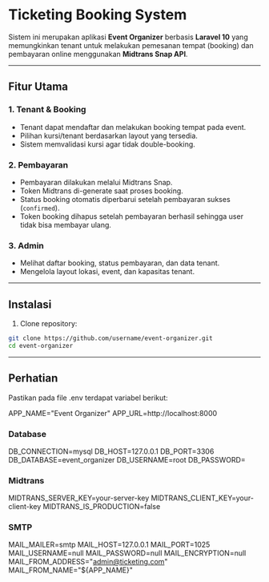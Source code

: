 # Ticketing Booking System

Sistem ini merupakan aplikasi **Event Organizer** berbasis **Laravel 10** yang memungkinkan tenant untuk melakukan pemesanan tempat (booking) dan pembayaran online menggunakan **Midtrans Snap API**.

---

## Fitur Utama

### 1. Tenant & Booking
- Tenant dapat mendaftar dan melakukan booking tempat pada event.
- Pilihan kursi/tenant berdasarkan layout yang tersedia.
- Sistem memvalidasi kursi agar tidak double-booking.

### 2. Pembayaran
- Pembayaran dilakukan melalui Midtrans Snap.
- Token Midtrans di-generate saat proses booking.
- Status booking otomatis diperbarui setelah pembayaran sukses (`confirmed`).
- Token booking dihapus setelah pembayaran berhasil sehingga user tidak bisa membayar ulang.

### 3. Admin
- Melihat daftar booking, status pembayaran, dan data tenant.
- Mengelola layout lokasi, event, dan kapasitas tenant.

---

## Instalasi

1. Clone repository:

```bash
git clone https://github.com/username/event-organizer.git
cd event-organizer
```

---

## Perhatian

Pastikan pada file .env terdapat variabel berikut:

APP_NAME="Event Organizer"
APP_URL=http://localhost:8000

### Database
DB_CONNECTION=mysql
DB_HOST=127.0.0.1
DB_PORT=3306
DB_DATABASE=event_organizer
DB_USERNAME=root
DB_PASSWORD=

### Midtrans
MIDTRANS_SERVER_KEY=your-server-key
MIDTRANS_CLIENT_KEY=your-client-key
MIDTRANS_IS_PRODUCTION=false

### SMTP
MAIL_MAILER=smtp
MAIL_HOST=127.0.0.1
MAIL_PORT=1025
MAIL_USERNAME=null
MAIL_PASSWORD=null
MAIL_ENCRYPTION=null
MAIL_FROM_ADDRESS="admin@ticketing.com"
MAIL_FROM_NAME="${APP_NAME}"

